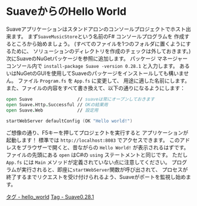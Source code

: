 SuaveからのHello World
======================

Suaveアプリケーションはスタンドアロンのコンソールプロジェクトでホスト出来ます。
まず`SuaveMusicStore`という名前のF# コンソールプログラムを
作成するところから始めましょう。
(すべてのファイルを1つのフォルダに置くようにするために、
ソリューションのディレクトリを作成のチェックは外しておきます。)
次にSuaveのNuGetパッケージを参照に追加します。
パッケージ マネージャー コンソール内で
 `install-package Suave -version 0.28.1`
と入力します。
あるいはNuGetのGUIを使用してSuaveのパッケージをインストールしても構いません。
ファイル `Program.fs` を `App.fs` に変更して、
用途に適した名前にします。
また、ファイルの内容をすべて書き換えて、以下の通りになるようにします：

````fsharp
open Suave                 // suaveは常にオープンしておきます
open Suave.Http.Successful // OKの結果用
open Suave.Web             // 設定用

startWebServer defaultConfig (OK "Hello world!")
````

ご想像の通り、F5キーを押してプロジェクトを実行すると
アプリケーションが起動します！
標準では `http://localhost:8083` でアクセスできます。
このアドレスをブラウザーで開くと、昔ながらの `Hello World!` が表示されるはずです。
ファイルの先頭にある `open` はC#の `using` ステートメントと同じです。
ただし `App.fs` には `Main` メソッドが定義されていない点に注意してください。
プログラムが実行されると、即座に`startWebServer`関数が呼び出されて、
プロセスが終了するまでリクエストを受け付けられるよう、Suaveがポートを監視し始めます。

[タグ - hello_world](https://github.com/theimowski/SuaveMusicStore/tree/hello_world)
[Tag - Suave0.28.1](https://github.com/SuaveIO/suave/tree/v0.28.1)
